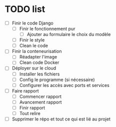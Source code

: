 # TODO list

- [ ] Finir le code Django
  - [ ] Finir le fonctionnement pur
    - [ ] Ajouter au formulaire le choix du modèle
  - [ ] Finir le style
  - [ ] Clean le code

- [ ] Finir la conteneurisation
  - [ ] Réadapter l'image
  - [ ] Clean code Docker
  
- [ ] Déployer sur le cloud
  - [ ] Installer les fichiers
  - [ ] Config le programme (si nécessaire)
  - [ ] Configurer les accès avec ports et services 

- [ ] Faire rapport
  - [ ] Commencer rapport
  - [ ] Avancement rapport
  - [ ] Finir rapport
  - [ ] Tout relire

- [ ] Supprimer le répo et tout ce qui est lié au projet 